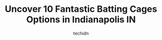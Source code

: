 ---
layout: ampstory
image: https://i0.wp.com/www.depkes.org/wp-content/uploads/2023/06/batting-cages-0-in-indianapolis-in-1685776746.jpeg?resize=640,853
author: techidn
featured: false
description: Discover the impressive array of Batting Cages options in Indianapolis IN, where you can find 10 of the largest Batting Cages establishments in the area. From renowned classics to hidden gem
title: Uncover 10 Fantastic Batting Cages Options in Indianapolis IN
cover:
   title: Uncover 10 Fantastic Batting Cages Options in Indianapolis IN
   subtitle: Rickpate
   background: https://www.depkes.org/wp-content/uploads/2023/06/batting-cages-0-in-indianapolis-in-1685776746.jpeg

pages: 
 - layout: thirds
   top: <h1>#1 Extra Innings - Indy South</h1>
   bottom: "<p>Definitely racist people running the place was told to leave and never come back because I wouldnt let a lady that claimed she was the owner yo go inside the cage while </p>"
   background: https://www.depkes.org/wp-content/uploads/2023/06/batting-cages-1-in-indianapolis-in-1685776747.jpeg
   backgroundblur: true
 - layout: thirds
   top: <h1>#2 Ultimate Hitting</h1>
   bottom: "<p>My daughter has been with Ultimate Hitting for hitting and catching since October. We have seen great improvements in both areas. We love the constant feedback and consis</p>"
   background: https://www.depkes.org/wp-content/uploads/2023/06/batting-cages-2-in-indianapolis-in-1685776747.jpeg
   cta:
      link: https://www.depkes.org/blog/uncover-10-fantastic-batting-cages-options-in-indianapolis-in/
      text: Uncover 10 Fantastic Batting Cages Options in Indianapolis IN
 - layout: thirds
   top: <h1>#3 The Bat Cave</h1>
   bottom: "<p>8734 E 21st Street Bldg-B, 8734 East 21st St, Indianapolis, IN 46219, United States</p>"
   background: https://www.depkes.org/wp-content/uploads/2023/06/batting-cages-3-in-indianapolis-in-1685776748.jpeg
   cta:
      link: https://www.depkes.org/blog/uncover-10-fantastic-batting-cages-options-in-indianapolis-in/
      text: Uncover 10 Fantastic Batting Cages Options in Indianapolis IN
 - layout: thirds
   top: <h1>#4 Fishers Sports Academy, LLC</h1>
   bottom: "<p>12910 Ford Dr, Fishers, IN 46038, United States</p>"
   background: https://images.unsplash.com/photo-1488554378835-f7acf46e6c98?ixlib=rb-4.0.3&ixid=MnwxMjA3fDB8MHxwaG90by1wYWdlfHx8fGVufDB8fHx8&auto=format&fit=crop&w=640&h=853&q=80
   cta:
      link: https://www.depkes.org/blog/uncover-10-fantastic-batting-cages-options-in-indianapolis-in/
      text: Uncover 10 Fantastic Batting Cages Options in Indianapolis IN
 - layout: thirds
   top: <h1>#5 Champions Edge</h1>
   bottom: "<p>310 S Mitthoeffer Rd, Indianapolis, IN 46229, United States</p>"
   background: https://images.unsplash.com/photo-1618005182384-a83a8bd57fbe?ixlib=rb-4.0.3&ixid=MnwxMjA3fDB8MHxwaG90by1wYWdlfHx8fGVufDB8fHx8&auto=format&fit=crop&w=640&h=853&q=80
   cta:
      link: https://www.depkes.org/blog/uncover-10-fantastic-batting-cages-options-in-indianapolis-in/
      text: Uncover 10 Fantastic Batting Cages Options in Indianapolis IN
 - layout: thirds
   top: <h1>#6 RBI Factory</h1>
   bottom: "<p>8109 Kingston St, Avon, IN 46123, United States</p>"
   background: https://images.unsplash.com/photo-1580610447943-1bfbef5efe07?ixlib=rb-4.0.3&ixid=MnwxMjA3fDB8MHxwaG90by1wYWdlfHx8fGVufDB8fHx8&auto=format&fit=crop&w=640&h=853&q=80
   cta:
      link: https://www.depkes.org/blog/uncover-10-fantastic-batting-cages-options-in-indianapolis-in/
      text: Uncover 10 Fantastic Batting Cages Options in Indianapolis IN
 - layout: thirds
   top: <h1>#7 Basham Baseball, LLC</h1>
   bottom: "<p>105 N Main St, Whitestown, IN 46075, United States</p>"
   background: https://images.unsplash.com/photo-1615749413727-825b59a857b5?ixlib=rb-4.0.3&ixid=MnwxMjA3fDB8MHxwaG90by1wYWdlfHx8fGVufDB8fHx8&auto=format&fit=crop&w=640&h=853&q=80
   cta:
      link: https://www.depkes.org/blog/uncover-10-fantastic-batting-cages-options-in-indianapolis-in/
      text: Uncover 10 Fantastic Batting Cages Options in Indianapolis IN
 - layout: thirds
   middle: Continue reading...
   background: https://images.unsplash.com/photo-1531169509526-f8f1fdaa4a67?ixlib=rb-4.0.3&ixid=MnwxMjA3fDB8MHxwaG90by1wYWdlfHx8fGVufDB8fHx8&auto=format&fit=crop&w=640&h=853&q=80
   cta:
      link: https://www.depkes.org/blog/uncover-10-fantastic-batting-cages-options-in-indianapolis-in/
      text: Uncover 10 Fantastic Batting Cages Options in Indianapolis IN
      
---